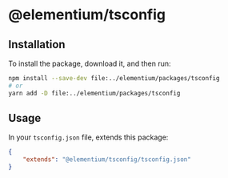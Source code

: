 # @elementium/tsconfig

## Installation

To install the package, download it, and then run:

```sh
npm install --save-dev file:../elementium/packages/tsconfig
# or
yarn add -D file:../elementium/packages/tsconfig
```

## Usage

In your `tsconfig.json` file, extends this package:

```json
{
    "extends": "@elementium/tsconfig/tsconfig.json"
}
```
